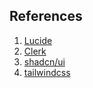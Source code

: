 ## References

1. [Lucide](https://lucide.dev/guide/packages/lucide-react)
2. [Clerk](https://clerk.com/)
3. [shadcn/ui](https://ui.shadcn.com/)
4. [tailwindcss](https://tailwindcss.com/)
